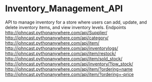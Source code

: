 # Inventory_Management_API
 API to manage inventory for a store where users can add, update, and delete inventory items, and view inventory levels.
 Endpoints
 http://johncast.pythonanywhere.com/api/Supplier/
 http://johncast.pythonanywhere.com/api/category/
 http://johncast.pythonanywhere.com/api/item/
 http://johncast.pythonanywhere.com/api/inventorylogs/
 http://johncast.pythonanywhere.com/api/item/restock/
 http://johncast.pythonanywhere.com/api/item/sold_stock/
 http://johncast.pythonanywhere.com/api/inventory/?low_stock/
http://johncast.pythonanywhere.com/api/item/?ordering=name
http://johncast.pythonanywhere.com/api/item/?ordering=-price


